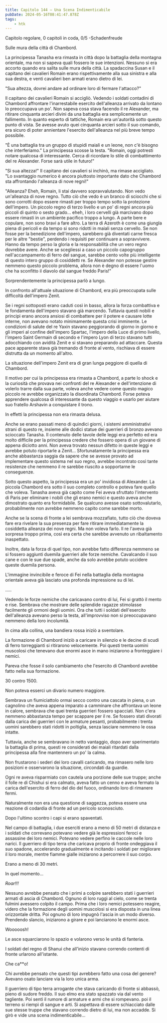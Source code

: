 ```yaml
---
title: Capitolo 144 – Una Scena Indimenticabile
pubDate: 2024-05-16T08:41:47.878Z
tags:
    - htk
---
```


Capitolo regolare,
0 capitoli in coda, 0/5
-Schadenfreude

Sulle mura della città di Chambord.

La principessa Tanasha era rimasta in città dopo la battaglia della montagna orientale, ma non si sapeva quali fossero le sue intenzioni. Nessuno si era accorto quando era salita sulle mura della città. La spadaccina Susan e il capitano dei cavalieri Romain erano rispettivamente alla sua sinistra e alla sua destra, e venti cavalieri ben armati erano dietro di lei.

"Sua altezza, dovrei andare ad ordinare loro di fermare l'attacco?"

Il capitano dei cavalieri Romain si accigliò. Vedendo i soldati contadini di Chambord affrontare l'inarrestabile esercito dell'alleanza arrivato da lontano lo preoccupava un po'. Non sapeva cosa stava facendo il re Alexander, ma ritirare cinquanta arcieri divini da una battaglia era semplicemente un fallimento. In quanto esperto di tattiche, Romain era un'autorità sotto questo punto di vista. Se avesse avuto quei cinquanta arcieri sotto il suo comando, era sicuro di poter annientare l'esercito dell'alleanza nel più breve tempo possibile.

"È una battaglia tra un gruppo di stupidi maiali e un leone, non c'è bisogno che interferiamo." La principessa scosse la testa. "Romain, oggi potresti notare qualcosa di interessante. Cerca di ricordare lo stile di combattimento del re Alexander. Forse sarà utile in futuro!"

"Sì sua altezza!" Il capitano dei cavalieri si inchinò, ma rimase accigliato. "Lo svantaggio numerico è ancora piuttosto importante dato che Chambord sta affrontando l'alleanza di nove regni!"

"Alleanza? Eheh, Romain, li stai davvero sopravvalutando. Non vedo un'alleanza di nove regno. Tutto ciò che vedo è un branco di sciocchi che si sono corrotti dopo essere rimasti per troppo tempo sotto la protezione dell'impero. Un piccolo regno di terzo livello e un po' di regni ancora più piccoli di quinto o sesto grado... eheh, i loro cervelli già marcivano dopo essere rimasti in un ambiente pacifico troppo a lungo. A parte bere e copulare, non sono bravi a fare altro.
La terra di Azeroth è come una giungla piena di pericoli e da tempo si sono ridotti in maiali senza cervello. Se non fosse per la benedizione dell'impero, sarebbero già diventati carne fresca per le altre "bestie", perdendo i requisiti per continuare a sopravvivere. Hanno da tempo perso la gloria e la responsabilità che un vero regno dovrebbe avere. Anche se scegliessi a caso un piccolo capogruppo nell'accampamento di ferro del sangue, sarebbe cento volte più intelligente di questo intero gruppo di cosiddetti re. Se Alexander non potesse gestire nemmeno questo piccolo problema, allora non è degno di essere l'uomo che ha sconfitto il diavolo dal sangue freddo Paris!"

Sorprendentemente la principessa parlò a lungo.

In confronto all'attuale situazione di Chambord, era più preoccupata sulle difficoltà dell'impero Zenit.

Se i regni sottoposti erano caduti così in basso, allora la forza combattiva e le fondamenta dell'impero stavano già marcendo. Tuttavia questi nobili e principi erano ancora ansiosi di combattere per il potere e causare lotte interne, non avevano notato minimamente questa crisi imminente.
Le condizioni di salute del re Yaxin stavano peggiorando di giorno in giorno e gli imperi al confine dell'impero Spartac, l'impero della Luce di primo livello, l'impero Saint Germain di secondo e l'impero Lyon di terzo stavano tutti adocchiando con avidità Zenit e si stavano preparando ad attaccare. Questa pace apparente stava già tremando di fronte al vento, rischiava di essere distrutta da un momento all'altro.

La situazione dell'impero Zenit era di gran lunga peggiore di quella di Chambord.

Il motivo per cui la principessa era rimasta a Chambord, a parte lo shock e la curiosità che provava nei confronti del re Alexander e dell'intenzione di volerlo trarre dalla sua parte, voleva anche vedere come questo magico piccolo re avrebbe organizzato la disordinata Chambord. Forse poteva apprendere qualcosa di interessante da questo viaggio e usarlo per aiutare suo fratello Arshavin a conquistare il trono.

In effetti la principessa non era rimasta delusa.

Anche se erano passati meno di quindici giorni, i sistemi amministrativi strani di questo re, insieme alle dodici statue dei guerrieri di bronzo avevano scioccato Tanasha. Il contenuto delle tavole delle leggi era perfetto ed era molto difficile per la principessa credere che fossero opera di un giovane di appena diciotto anni. Non aveva trovato nessun difetto in queste leggi e avrebbe potuto riportarle a Zenit... Sfortunatamente la principessa era anche abbastanza saggia da sapere che se avesse provato ad implementare questo sistema nel suo regno, avrebbe incontrato così tante resistenze che nemmeno il re sarebbe riuscito a sopportarne le conseguenze.

Sotto questo aspetto, la principessa era un po' invidiosa di Alexander. La piccola Chambord era sotto il suo completo controllo e poteva fare quello che voleva. Tanasha aveva già capito come Fei aveva sfruttato l'intervento di Paris per eliminare i nobili che gli erano nemici e questo aveva anche dimostrato quanto era formidabile. Se qualcuno avesse osato sottovalutarlo, probabilmente non avrebbe nemmeno capito come sarebbe morto.

Anche se la scena di fronte a lei sembrava mozzafiato, tutto ciò che doveva fare era rivelare la sua presenza per fare ritirare immediatamente la cosiddetta alleanza dei nove regni. Ma non voleva farlo. Il re l'aveva già sorpresa troppo prima, così era certa che sarebbe avvenuto un ribaltamento inaspettato.

Inoltre, data la forza di quel tipo, non avrebbe fatto differenza nemmeno se si fossero aggiunti duemila guerrieri alle forze nemiche. Cavalcando il suo cane e con le sue due spade, anche da solo avrebbe potuto uccidere queste duemila persona.

L'immagine invincibile e feroce di Fei nella battaglia della montagna orientale aveva già lasciato una profonda impressione su di lei.

.....

Vedendo le forze nemiche che caricavano contro di lui, Fei si grattò il mento e rise. Sembrava che mostrare delle splendide ragazze stimolasse facilmente gli ormoni degli uomini. Ora che tutti i soldati dell'esercito dell'alleanza avevano perso la testa, all'improvviso non si preoccupavano nemmeno della loro incolumità.

In cima alla collina, una bandiera rossa iniziò a sventolare.

La formazione di Chambord iniziò a caricare in silenzio e le decine di scudi di ferro torreggianti si ritirarono velocemente. Poi questi trenta uomini muscolosi che tenevano due enormi asce in mano iniziarono a fronteggiare i nemici.

Pareva che fosse il solo cambiamento che l'esercito di Chambord avrebbe fatto nella sua formazione.

30 contro 1500.

Non poteva esserci un divario numero maggiore.

Sembrava un fiumiciattolo ormai secco contro una cascata in piena, o un cagnolino che aveva appena imparato a camminare che affrontava un leone in calore, sembrava che quei trenta guerrieri fossero spacciati. Non c'era nemmeno abbastanza tempo per scappare per il re. Se fossero stati divorati dalla carica dei guerrieri con le armature pesanti, probabilmente i trenta uomini sarebbero stati ridotti in poltiglia, senza lasciare nemmeno le ossa intatte.

Tuttavia, anche se sembravano in netto vantaggio, dopo aver sperimentato la battaglia di prima, questi re considerati dei maiali ritardati dalla principessa alla fine mantennero un po' la calma.

Non frustarono i sederi dei loro cavalli caricando, ma rimasero nelle loro posizioni e osservarono la situazione, circondati da guardie.

Ogni re aveva risparmiato con cautela una porzione delle sue truppe; anche il folle re di Chishui si era calmato, aveva fatto un cenno e aveva fermato la carica dell'esercito di ferro del dio del fuoco, ordinando loro di rimanere fermi.

Naturalmente non era una questione di saggezza, poteva essere una reazione di codardia di fronte ad un pericolo sconosciuto.

Dopo l'ultimo scontro i capi si erano spaventati.

Nel campo di battaglia, i due eserciti erano a meno di 50 metri di distanza e i soldati che correvano potevano vedere già le espressioni feroci e assassine dei loro nemici. Potevano vedere perfino le caccole nelle loro narici. Il guerriero di tipo terra che caricava proprio di fronte ondeggiava il suo spadone, accelerando gradualmente e incitando i soldati per migliorare il loro morale, mentre fiamme gialle iniziarono a percorrere il suo corpo.

Erano a meno di 30 metri.

In quel momento...

<em>Roar!!!</em>

Nessuno avrebbe pensato che i primi a colpire sarebbero stati i guerrieri armati di ascia di Chambord. Ognuno di loro ruggì al cielo, come se trenta fulmini avessero colpito il campo. Prima che i loro nemici potessero reagire, videro che la formazione degli uomini muscolosi si era disposta in una linea orizzontale dritta. Poi ognuno di loro impugnò l'ascia in un modo diverso. Prendendo slancio, iniziarono a girare e poi lanciarono le enormi asce.

Wooooosh!

Le asce squarciarono lo spazio e volarono verso le unità di fanteria.

I soldati del regno di Shanui che all'inizio stavano correndo contenti di fronte urlarono all'istante.

Che ca**o!

Chi avrebbe pensato che questi tipi avrebbero fatto una cosa del genere? Avevano osato lanciare via la loro unica arma.

Il guerriero di tipo terra arrogante che stava caricando di fronte si abbassò, pieno di sudore freddo. Il suo elmo era stato spazzato via dal vento tagliente. Poi sentì il rumore di armature e armi che si rompevano. poi il terreno si riempì di sangue e arti. Si aspettava di essere schiacciato dalle sue stesse truppe che stavano correndo dietro di lui, ma non accadde. Si girò e vide una scena indimenticabile...



